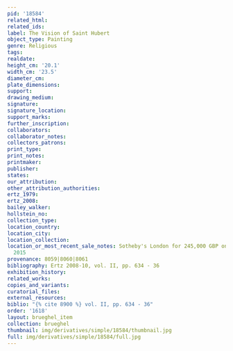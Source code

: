 ```yaml
---
pid: '18584'
related_html: 
related_ids: 
label: The Vision of Saint Hubert
object_type: Painting
genre: Religious
tags: 
realdate: 
height_cm: '20.1'
width_cm: '23.5'
diameter_cm: 
plate_dimensions: 
support: 
drawing_medium: 
signature: 
signature_location: 
support_marks: 
further_inscription: 
collaborators: 
collaborator_notes: 
collectors_patrons: 
print_type: 
print_notes: 
printmaker: 
publisher: 
states: 
our_attribution: 
other_attribution_authorities: 
ertz_1979: 
ertz_2008: 
bailey_walker: 
hollstein_no: 
collection_type: 
location_country: 
location_city: 
location_collection: 
location_or_most_recent_sale_notes: Sotheby's London for 245,000 GBP on July 8th,
  2015
provenance: 8059|8060|8061
bibliography: Ertz 2008-10, vol. II, pp. 634 - 36
exhibition_history: 
related_works: 
copies_and_variants: 
curatorial_files: 
external_resources: 
biblio: "{% cite 8900 %} vol. II, pp. 634 - 36"
order: '1618'
layout: brueghel_item
collection: brueghel
thumbnail: img/derivatives/simple/18584/thumbnail.jpg
full: img/derivatives/simple/18584/full.jpg
---
```

